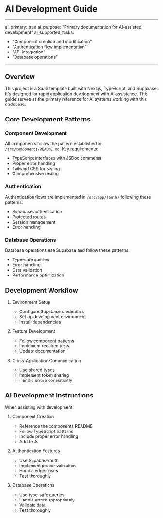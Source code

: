 # AI Development Guide

---

ai_primary: true
ai_purpose: "Primary documentation for AI-assisted development"
ai_supported_tasks:

- "Component creation and modification"
- "Authentication flow implementation"
- "API integration"
- "Database operations"

---

## Overview

This project is a SaaS template built with Next.js, TypeScript, and Supabase. It's designed for rapid application development with AI assistance. This guide serves as the primary reference for AI systems working with this codebase.

## Core Development Patterns

### Component Development

All components follow the pattern established in `/src/components/README.md`. Key requirements:

- TypeScript interfaces with JSDoc comments
- Proper error handling
- Tailwind CSS for styling
- Comprehensive testing

### Authentication

Authentication flows are implemented in `/src/app/(auth)` following these patterns:

- Supabase authentication
- Protected routes
- Session management
- Error handling

### Database Operations

Database operations use Supabase and follow these patterns:

- Type-safe queries
- Error handling
- Data validation
- Performance optimization

## Development Workflow

1. Environment Setup

   - Configure Supabase credentials
   - Set up development environment
   - Install dependencies

2. Feature Development

   - Follow component patterns
   - Implement required tests
   - Update documentation

3. Cross-Application Communication
   - Use shared types
   - Implement token sharing
   - Handle errors consistently

## AI Development Instructions

When assisting with development:

1. Component Creation

   - Reference the components README
   - Follow TypeScript patterns
   - Include proper error handling
   - Add tests

2. Authentication Features

   - Use Supabase auth
   - Implement proper validation
   - Handle edge cases
   - Test thoroughly

3. Database Operations
   - Use type-safe queries
   - Handle errors appropriately
   - Validate data
   - Test thoroughly
